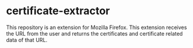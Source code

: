 # certificate-extractor
This repository is an extension for Mozilla Firefox. This extension receives the URL from the user and returns the certificates and certificate related data of that URL.
